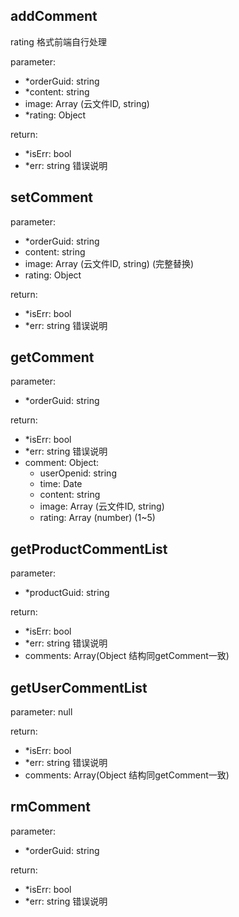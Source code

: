 ## addComment

rating 格式前端自行处理

parameter:
- *orderGuid: string
- *content: string
- image: Array (云文件ID, string)
- *rating: Object

return: 
- *isErr: bool
- *err: string 错误说明

## setComment

parameter:
- *orderGuid: string
- content: string
- image: Array (云文件ID, string) (完整替换)
- rating: Object

return: 
- *isErr: bool
- *err: string 错误说明

## getComment

parameter:
- *orderGuid: string

return: 
- *isErr: bool
- *err: string 错误说明
- comment: Object:
    - userOpenid: string
    - time: Date
    - content: string
    - image: Array (云文件ID, string)
    - rating: Array (number) (1~5)

## getProductCommentList

parameter:
- *productGuid: string

return: 
- *isErr: bool
- *err: string 错误说明
- comments: Array(Object 结构同getComment一致)

## getUserCommentList

parameter: null

return: 
- *isErr: bool
- *err: string 错误说明
- comments: Array(Object 结构同getComment一致)

## rmComment

parameter:
- *orderGuid: string

return: 
- *isErr: bool
- *err: string 错误说明